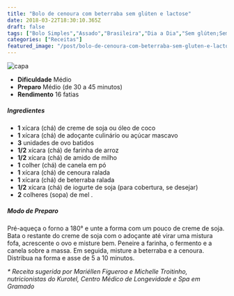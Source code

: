 ```yaml
---
title: "Bolo de cenoura com beterraba sem glúten e lactose"
date: 2018-03-22T18:30:10.365Z
draft: false
tags: ["Bolo Simples","Assado","Brasileira","Dia a Dia","Sem glúten;Sem lactose","Alimentação","Alimentação saudável","Bolo","receita sem glúten","receita sem lactose","Receitas sem glúten"]
categories: ["Receitas"]
featured_image: "/post/bolo-de-cenoura-com-beterraba-sem-gluten-e-lactose.7dd4cd88.jpg"
---
```


![capa](/post/bolo-de-cenoura-com-beterraba-sem-gluten-e-lactose.7dd4cd88.jpg)

*   **Dificuldade** Médio
*   **Preparo** Médio (de 30 a 45 minutos)
*   **Rendimento** 16 fatias

##### Ingredientes

*   **1** xícara (chá) de creme de soja ou óleo de coco
*   **1** xícara (chá) de adoçante culinário ou açúcar mascavo
*   **3** unidades de ovo batidos
*   **1/2** xícara (chá) de farinha de arroz
*   **1/2** xícara (chá) de amido de milho
*   **1** colher (chá) de canela em pó
*   **1** xícara (chá) de cenoura ralada
*   **1** xícara (chá) de beterraba ralada
*   **1/2** xícara (chá) de iogurte de soja (para cobertura, se desejar)
*   **2** colheres (sopa) de mel .

##### Modo de Preparo

Pré-aqueça o forno a 180° e unte a forma com um pouco de creme de soja. Bata o restante do creme de soja com o adoçante até virar uma mistura fofa, acrescente o ovo e misture bem. Peneire a farinha, o fermento e a canela sobre a massa. Em seguida, misture a beterraba e a cenoura. Distribua na forma e asse de 5 a 10 minutos.  
  
_\* Receita sugerida por Mariéllen Figueroa e Michelle Troitinho, nutricionistas do Kurotel, Centro Médico de Longevidade e Spa em Gramado_

